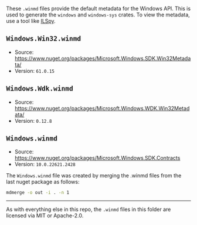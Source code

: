 These `.winmd` files provide the default metadata for the Windows API. This is used to
generate the `windows` and `windows-sys` crates. To view the metadata, use a tool
like [ILSpy](https://github.com/icsharpcode/ILSpy).

## `Windows.Win32.winmd`

- Source: <https://www.nuget.org/packages/Microsoft.Windows.SDK.Win32Metadata/>
- Version: `61.0.15`

## `Windows.Wdk.winmd`

- Source: <https://www.nuget.org/packages/Microsoft.Windows.WDK.Win32Metadata/>
- Version: `0.12.8`

## `Windows.winmd`

- Source: <https://www.nuget.org/packages/Microsoft.Windows.SDK.Contracts>
- Version: `10.0.22621.2428`

The `Windows.winmd` file was created by merging the .winmd files from the last nuget package as follows:

```sh
mdmerge -o out -i . -n 1
```

---

As with everything else in this repo, the `.winmd` files in this folder are licensed via MIT or Apache-2.0.
